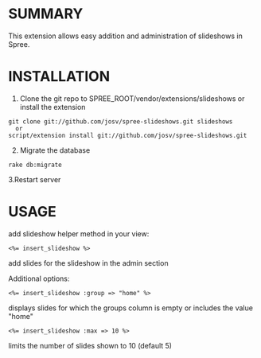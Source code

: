 # SUMMARY #

This extension allows easy addition and administration of slideshows in Spree.

# INSTALLATION #

   1. Clone the git repo to SPREE_ROOT/vendor/extensions/slideshows or install the extension

	git clone git://github.com/josv/spree-slideshows.git slideshows
      or
	script/extension install git://github.com/josv/spree-slideshows.git

   2. Migrate the database

	rake db:migrate

   3.Restart server

# USAGE #

   add slideshow helper method in your view:

	<%= insert_slideshow %>

   add slides for the slideshow in the admin section

   Additional options:

	<%= insert_slideshow :group => "home" %>

   displays slides for which the groups column is empty or includes the value "home"

	<%= insert_slideshow :max => 10 %>

   limits the number of slides shown to 10 (default 5)
